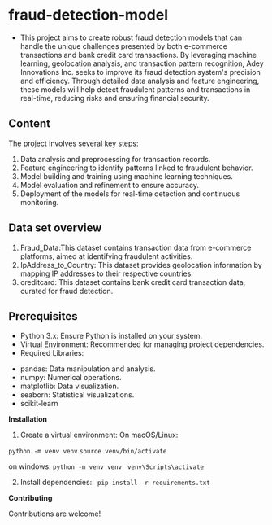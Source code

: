 # fraud-detection-model
* This project aims to create robust fraud detection models that can handle the unique challenges presented by both e-commerce transactions and bank credit card transactions. By leveraging machine learning, geolocation analysis, and transaction pattern recognition, Adey Innovations Inc. seeks to improve its fraud detection system's precision and efficiency. Through detailed data analysis and feature engineering, these models will help detect fraudulent patterns and transactions in real-time, reducing risks and ensuring financial security.

## Content
The project involves several key steps:
1.	Data analysis and preprocessing for transaction records.
2.	Feature engineering to identify patterns linked to fraudulent behavior.
3.	Model building and training using machine learning techniques.
4.	Model evaluation and refinement to ensure accuracy.
5.	Deployment of the models for real-time detection and continuous monitoring.

## Data set overview
1.	Fraud_Data:This dataset contains transaction data from e-commerce platforms, aimed at identifying fraudulent activities. 
2. IpAddress_to_Country: This dataset provides geolocation information by mapping IP addresses to their respective countries. 
3. creditcard: This dataset contains bank credit card transaction data, curated for fraud detection. 

## Prerequisites
* Python 3.x: Ensure Python is installed on your system.
* Virtual Environment: Recommended for managing project dependencies.
* Required Libraries:
- pandas: Data manipulation and analysis. 
- numpy: Numerical operations. 
- matplotlib: Data visualization. 
- seaborn: Statistical visualizations.
- scikit-learn

**Installation**

1. Create a virtual environment:
On macOS/Linux:

```python -m venv venv```
```source venv/bin/activate```

on windows:
```python -m venv venv ```
```venv\Scripts\activate ```

2. Install dependencies:
``` pip install -r requirements.txt```


**Contributing**

Contributions are welcome!
